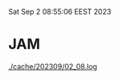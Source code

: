 Sat Sep  2 08:55:06 EEST 2023
# JAM
<a href='./cache/202309/02_08.log'>./cache/202309/02_08.log</a>

